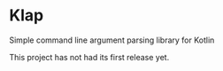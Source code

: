 # Klap

Simple command line argument parsing library for Kotlin

This project has not had its first release yet.
